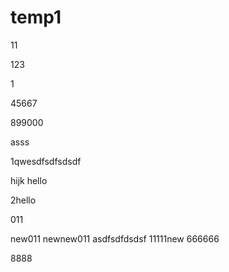 # temp1
11

123

1

45667

899000

asss

1qwesdfsdfsdsdf

hijk
hello

2hello

011

new011
newnew011
asdfsdfdsdsf
11111new
666666

8888

